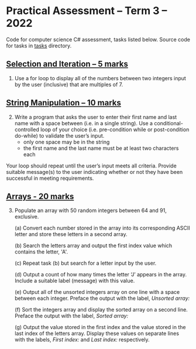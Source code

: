 # Practical Assessment – Term 3 – 2022
Code for computer science C# assessment, tasks listed below.
Source code for tasks in [tasks](tasks) directory.

## [Selection and Iteration – 5 marks](tasks/TaskOne.cs)
1.  Use a for loop to display all of the numbers between two integers input by the user (inclusive) that are multiples of 7.

## [String Manipulation – 10 marks](tasks/TaskTwo.cs)
2.  Write a program that asks the user to enter their first name and last name with a space between (i.e. in a single string). Use a conditional-controlled loop of your choice (i.e. pre-condition while or post-condition do-while) to validate the user’s input.
    * only one space may be in the string
    * the first name and the last name must be at least two characters each

Your loop should repeat until the user’s input meets all criteria. Provide suitable message(s) to the user indicating whether or not they have been successful in meeting requirements.

## [Arrays - 20 marks](tasks/TaskThree.cs)
3.  Populate an array with 50 random integers between 64 and 91, exclusive.

    (a) Convert each number stored in the array into its corresponding ASCII letter and store these letters in a second array.

    (b) Search the letters array and output the first index value which contains the letter, 'A'.

    (c) Repeat task (b) but search for a letter input by the user.

    (d) Output a count of how many times the letter ‘J’ appears in the array. Include a suitable label (message) with this value.

    (e) Output all of the unsorted integers array on one line with a space between each integer. Preface the output with the label, *Unsorted array:*

    (f) Sort the integers array and display the sorted array on a second line. Preface the output with the label, *Sorted array:*

    (g) Output the value stored in the first index and the value stored in the last index of the letters array. Display these values on separate lines with the labels, *First index:* and *Last index:* respectively.
